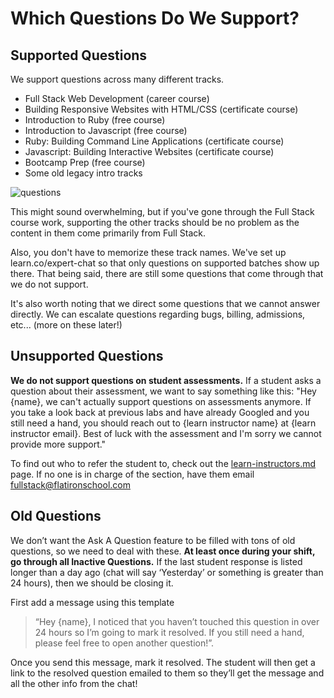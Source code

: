 # Which Questions Do We Support? 

## Supported Questions

We support questions across many different tracks. 
- Full Stack Web Development (career course)
- Building Responsive Websites with HTML/CSS (certificate course)
- Introduction to Ruby (free course)
- Introduction to Javascript (free course) 
- Ruby: Building Command Line Applications (certificate course)
- Javascript: Building Interactive Websites (certificate course)
- Bootcamp Prep (free course) 
- Some old legacy intro tracks

![questions](http://i.giphy.com/xTk9ZMytZS75B48rD2.gif "questions")


This might sound overwhelming, but if you've gone through the Full Stack course work, supporting the other tracks should be no problem as the content in them come primarily from Full Stack. 

Also, you don't have to memorize these track names. We've set up learn.co/expert-chat so that only questions on supported batches show up there. That being said, there are still some questions that come through that we do not support.

It's also worth noting that we direct some questions that we cannot answer directly. We can escalate questions regarding bugs, billing, admissions, etc... (more on these later!)

## Unsupported Questions

**We do not support questions on student assessments.** If a student asks a question about their assessment, we want to say something like this: "Hey {name}, we can't actually support questions on assessments anymore. If you take a look back at previous labs and have already Googled and you still need a hand, you should reach out to {learn instructor name} at {learn instructor email}. Best of luck with the assessment and I'm sorry we cannot provide more support."

To find out who to refer the student to, check out the [learn-instructors.md](https://github.com/learn-co-curriculum/learn-expert-learn-instructors) page. If no one is in charge of the section, have them email fullstack@flatironschool.com

## Old Questions

We don’t want the Ask A Question feature to be filled with tons of old questions, so we need to deal with these. **At least once during your shift, go through all Inactive Questions.** If the last student response is listed longer than a day ago (chat will say ‘Yesterday’ or something is greater than 24 hours), then we should be closing it. 

First add a message using this template 

>“Hey {name}, I noticed that you haven’t touched this question in over 24 hours so I’m going to mark it resolved. If you still need a hand, please feel free to open another question!”. 

Once you send this message, mark it resolved. The student will then get a link to the resolved question emailed to them so they’ll get the message and all the other info from the chat!